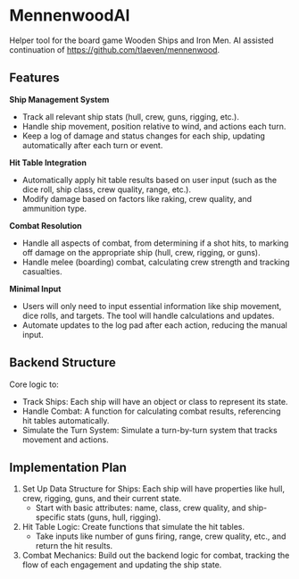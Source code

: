 # MennenwoodAI
Helper tool for the board game Wooden Ships and Iron Men. AI assisted continuation of https://github.com/tlaeven/mennenwood.

## Features

**Ship Management System**
 - Track all relevant ship stats (hull, crew, guns, rigging, etc.).
 - Handle ship movement, position relative to wind, and actions each turn.
 - Keep a log of damage and status changes for each ship, updating automatically after each turn or event.

**Hit Table Integration**
 - Automatically apply hit table results based on user input (such as the dice roll, ship class, crew quality, range, etc.).
 - Modify damage based on factors like raking, crew quality, and ammunition type.

**Combat Resolution**
 - Handle all aspects of combat, from determining if a shot hits, to marking off damage on the appropriate ship (hull, crew, rigging, or guns).
 - Handle melee (boarding) combat, calculating crew strength and tracking casualties.

**Minimal Input**
 - Users will only need to input essential information like ship movement, dice rolls, and targets. The tool will handle calculations and updates.
 - Automate updates to the log pad after each action, reducing the manual input.

## Backend Structure

Core logic to:
 - Track Ships: Each ship will have an object or class to represent its state.
 - Handle Combat: A function for calculating combat results, referencing hit tables automatically.
 - Simulate the Turn System: Simulate a turn-by-turn system that tracks movement and actions.

## Implementation Plan

1. Set Up Data Structure for Ships: Each ship will have properties like hull, crew, rigging, guns, and their current state.
    - Start with basic attributes: name, class, crew quality, and ship-specific stats (guns, hull, rigging).
2. Hit Table Logic: Create functions that simulate the hit tables.
    - Take inputs like number of guns firing, range, crew quality, etc., and return the hit results.
 3. Combat Mechanics: Build out the backend logic for combat, tracking the flow of each engagement and updating the ship state.
